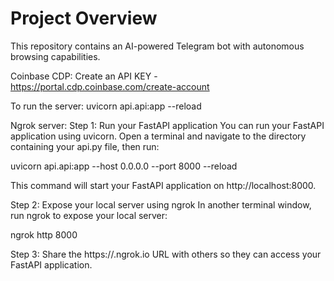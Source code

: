 # Project Overview

This repository contains an AI-powered Telegram bot with autonomous browsing capabilities.

Coinbase CDP: Create an API KEY - https://portal.cdp.coinbase.com/create-account

To run the server: uvicorn api.api:app --reload

Ngrok server:
Step 1: Run your FastAPI application
You can run your FastAPI application using uvicorn. Open a terminal and navigate to the directory containing your api.py file, then run:

uvicorn api.api:app --host 0.0.0.0 --port 8000 --reload

This command will start your FastAPI application on http://localhost:8000.

Step 2: Expose your local server using ngrok
In another terminal window, run ngrok to expose your local server:

ngrok http 8000

Step 3: Share the https://<random-id>.ngrok.io URL with others so they can access your FastAPI application.
